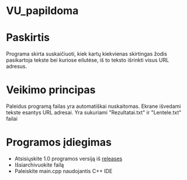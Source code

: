 # VU_papildoma
# Paskirtis
Programa skirta suskaičiuoti, kiek kartų kiekvienas skirtingas žodis pasikartoja tekste bei kuriose eilutėse, iš to teksto išrinkti visus URL adresus.
# Veikimo principas
Paleidus programą failas yra automatiškai nuskaitomas.
Ekrane išvedami tekste esantys URL adresai. Yra sukuriami "Rezultatai.txt" ir "Lentele.txt" failai
# Programos įdiegimas
- Atsisiųskite 1.0 programos versiją iš [releases](https://github.com/gabijagleiz/VU_papildoma/releases)
- Išsiarchivuokite failą
- Paleiskite main.cpp naudojantis C++ IDE
